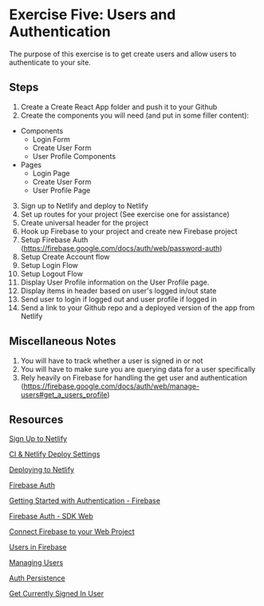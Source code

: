 # Exercise Five: Users and Authentication

The purpose of this exercise is to get create users and allow users to authenticate to your site.

## Steps

1. Create a Create React App folder and push it to your Github
2. Create the components you will need (and put in some filler content):

- Components
  - Login Form
  - Create User Form
  - User Profile Components
- Pages
  - Login Page
  - Create User Form
  - User Profile Page

3. Sign up to Netlify and deploy to Netlify
4. Set up routes for your project (See exercise one for assistance)
5. Create universal header for the project
6. Hook up Firebase to your project and create new Firebase project
7. Setup Firebase Auth (https://firebase.google.com/docs/auth/web/password-auth)
8. Setup Create Account flow
9. Setup Login Flow
10. Setup Logout Flow
11. Display User Profile information on the User Profile page.
12. Display items in header based on user's logged in/out state
13. Send user to login if logged out and user profile if logged in
14. Send a link to your Github repo and a deployed version of the app from Netlify

## Miscellaneous Notes

1. You will have to track whether a user is signed in or not
2. You will have to make sure you are querying data for a user specifically
3. Rely heavily on Firebase for handling the get user and authentication (https://firebase.google.com/docs/auth/web/manage-users#get_a_users_profile)

## Resources

[Sign Up to Netlify](https://www.netlify.com/)

[CI & Netlify Deploy Settings](https://dev.to/easybuoy/deploying-react-app-from-github-to-netlify-3a9j)

[Deploying to Netlify](https://docs.netlify.com/site-deploys/overview/#branch-deploy-controls)

[Firebase Auth](https://firebase.google.com/docs/auth)

[Getting Started with Authentication - Firebase](https://firebase.google.com/docs/auth/web/start)

[Firebase Auth - SDK Web](https://firebase.google.com/docs/auth/web/password-auth)

[Connect Firebase to your Web Project](https://firebase.google.com/docs/web/setup)

[Users in Firebase](https://firebase.google.com/docs/auth/users)

[Managing Users](https://firebase.google.com/docs/auth/web/manage-users#get_the_currently_signed-in_user)

[Auth Persistence](https://firebase.google.com/docs/auth/web/auth-state-persistence)

[Get Currently Signed In User](https://firebase.google.com/docs/auth/web/manage-users#get_the_currently_signed-in_user)
